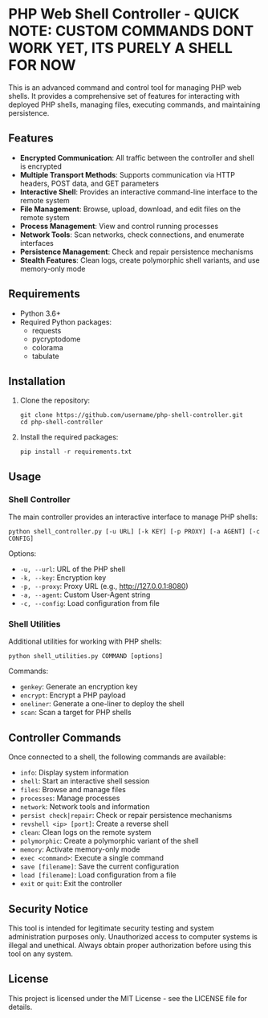 # PHP Web Shell Controller - QUICK NOTE: CUSTOM COMMANDS DONT WORK YET, ITS PURELY A SHELL FOR NOW

This is an advanced command and control tool for managing PHP web shells. It provides a comprehensive set of features for interacting with deployed PHP shells, managing files, executing commands, and maintaining persistence.

## Features

- **Encrypted Communication**: All traffic between the controller and shell is encrypted
- **Multiple Transport Methods**: Supports communication via HTTP headers, POST data, and GET parameters
- **Interactive Shell**: Provides an interactive command-line interface to the remote system
- **File Management**: Browse, upload, download, and edit files on the remote system
- **Process Management**: View and control running processes
- **Network Tools**: Scan networks, check connections, and enumerate interfaces
- **Persistence Management**: Check and repair persistence mechanisms
- **Stealth Features**: Clean logs, create polymorphic shell variants, and use memory-only mode

## Requirements

- Python 3.6+
- Required Python packages:
  - requests
  - pycryptodome
  - colorama
  - tabulate

## Installation

1. Clone the repository:
   ```
   git clone https://github.com/username/php-shell-controller.git
   cd php-shell-controller
   ```

2. Install the required packages:
   ```
   pip install -r requirements.txt
   ```

## Usage

### Shell Controller

The main controller provides an interactive interface to manage PHP shells:

```
python shell_controller.py [-u URL] [-k KEY] [-p PROXY] [-a AGENT] [-c CONFIG]
```

Options:
- `-u, --url`: URL of the PHP shell
- `-k, --key`: Encryption key
- `-p, --proxy`: Proxy URL (e.g., http://127.0.0.1:8080)
- `-a, --agent`: Custom User-Agent string
- `-c, --config`: Load configuration from file

### Shell Utilities

Additional utilities for working with PHP shells:

```
python shell_utilities.py COMMAND [options]
```

Commands:
- `genkey`: Generate an encryption key
- `encrypt`: Encrypt a PHP payload
- `oneliner`: Generate a one-liner to deploy the shell
- `scan`: Scan a target for PHP shells

## Controller Commands

Once connected to a shell, the following commands are available:

- `info`: Display system information
- `shell`: Start an interactive shell session
- `files`: Browse and manage files
- `processes`: Manage processes
- `network`: Network tools and information
- `persist check|repair`: Check or repair persistence mechanisms
- `revshell <ip> [port]`: Create a reverse shell
- `clean`: Clean logs on the remote system
- `polymorphic`: Create a polymorphic variant of the shell
- `memory`: Activate memory-only mode
- `exec <command>`: Execute a single command
- `save [filename]`: Save the current configuration
- `load [filename]`: Load configuration from a file
- `exit` or `quit`: Exit the controller

## Security Notice

This tool is intended for legitimate security testing and system administration purposes only. Unauthorized access to computer systems is illegal and unethical. Always obtain proper authorization before using this tool on any system.

## License

This project is licensed under the MIT License - see the LICENSE file for details.
```

